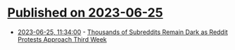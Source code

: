 # [Published on 2023-06-25](index.md)

* [2023-06-25, 11:34:00](https://tech.slashdot.org/story/23/06/25/0058232/thousands-of-subreddits-remain-dark-as-reddit-protests-approach-third-week?utm_source=rss1.0mainlinkanon&utm_medium=feed) - [Thousands of Subreddits Remain Dark as Reddit Protests Approach Third Week](https://tech.slashdot.org/story/23/06/25/0058232/thousands-of-subreddits-remain-dark-as-reddit-protests-approach-third-week?utm_source=rss1.0mainlinkanon&utm_medium=feed)
